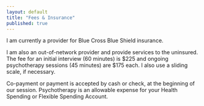 ```yaml
---
layout: default
title: "Fees & Insurance"
published: true
---
```


I am currently a provider for Blue Cross Blue Shield insurance. 

I am also an out-of-network provider and provide services to the uninsured. The fee for an initial interview (60 minutes) is $225 and ongoing psychotherapy sessions (45 minutes) are $175 each. I also use a sliding scale, if necessary. 

Co-payment or payment is accepted by cash or check, at the beginning of our session. Psychotherapy is an allowable expense for your Health Spending or Flexible Spending Account.